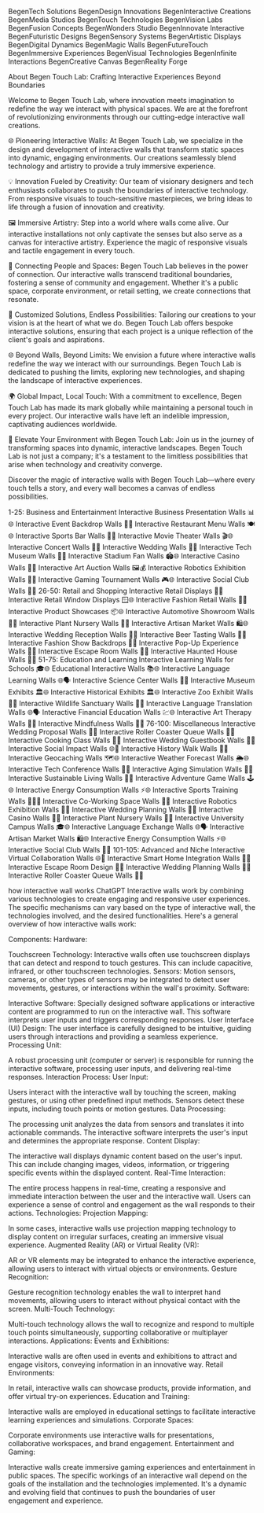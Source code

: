 BegenTech Solutions
BegenDesign Innovations
BegenInteractive Creations
BegenMedia Studios
BegenTouch Technologies
BegenVision Labs
BegenFusion Concepts
BegenWonders Studio
BegenInnovate Interactive
BegenFuturistic Designs
BegenSensory Systems
BegenArtistic Displays
BegenDigital Dynamics
BegenMagic Walls
BegenFutureTouch
BegenImmersive Experiences
BegenVisual Technologies
BegenInfinite Interactions
BegenCreative Canvas
BegenReality Forge

About Begen Touch Lab: Crafting Interactive Experiences Beyond Boundaries

Welcome to Begen Touch Lab, where innovation meets imagination to redefine the way we interact with physical spaces. We are at the forefront of revolutionizing environments through our cutting-edge interactive wall creations.

🌐 Pioneering Interactive Walls:
At Begen Touch Lab, we specialize in the design and development of interactive walls that transform static spaces into dynamic, engaging environments. Our creations seamlessly blend technology and artistry to provide a truly immersive experience.

💡 Innovation Fueled by Creativity:
Our team of visionary designers and tech enthusiasts collaborates to push the boundaries of interactive technology. From responsive visuals to touch-sensitive masterpieces, we bring ideas to life through a fusion of innovation and creativity.

🖼️ Immersive Artistry:
Step into a world where walls come alive. Our interactive installations not only captivate the senses but also serve as a canvas for interactive artistry. Experience the magic of responsive visuals and tactile engagement in every touch.

🔗 Connecting People and Spaces:
Begen Touch Lab believes in the power of connection. Our interactive walls transcend traditional boundaries, fostering a sense of community and engagement. Whether it's a public space, corporate environment, or retail setting, we create connections that resonate.

🌈 Customized Solutions, Endless Possibilities:
Tailoring our creations to your vision is at the heart of what we do. Begen Touch Lab offers bespoke interactive solutions, ensuring that each project is a unique reflection of the client's goals and aspirations.

🌐 Beyond Walls, Beyond Limits:
We envision a future where interactive walls redefine the way we interact with our surroundings. Begen Touch Lab is dedicated to pushing the limits, exploring new technologies, and shaping the landscape of interactive experiences.

🌍 Global Impact, Local Touch:
With a commitment to excellence, Begen Touch Lab has made its mark globally while maintaining a personal touch in every project. Our interactive walls have left an indelible impression, captivating audiences worldwide.

🌟 Elevate Your Environment with Begen Touch Lab:
Join us in the journey of transforming spaces into dynamic, interactive landscapes. Begen Touch Lab is not just a company; it's a testament to the limitless possibilities that arise when technology and creativity converge.

Discover the magic of interactive walls with Begen Touch Lab—where every touch tells a story, and every wall becomes a canvas of endless possibilities.



1-25: Business and Entertainment
Interactive Business Presentation Walls 📊🌐
Interactive Event Backdrop Walls 🎉🌐
Interactive Restaurant Menu Walls 🍽️🌐
Interactive Sports Bar Walls 🏀🌐
Interactive Movie Theater Walls 🎬🌐
Interactive Concert Walls 🎤🌐
Interactive Wedding Walls 💍🌐
Interactive Tech Museum Walls 🤖🌐
Interactive Stadium Fan Walls 🏟️🌐
Interactive Casino Walls 🎰🌐
Interactive Art Auction Walls 🖼️💰
Interactive Robotics Exhibition Walls 🤖🌐
Interactive Gaming Tournament Walls 🎮🌐
Interactive Social Club Walls 🎉🌐
26-50: Retail and Shopping
Interactive Retail Displays 🛒🌐
Interactive Retail Window Displays 🪟🌐
Interactive Fashion Retail Walls 👗🌐
Interactive Product Showcases 📦🌐
Interactive Automotive Showroom Walls 🚗🌐
Interactive Plant Nursery Walls 🌿🌐
Interactive Artisan Market Walls 🛍️🌐
Interactive Wedding Reception Walls 🎉💒
Interactive Beer Tasting Walls 🍺🌐
Interactive Fashion Show Backdrops 👗🌐
Interactive Pop-Up Experience Walls 🎉🌐
Interactive Escape Room Walls 🚪🌐
Interactive Haunted House Walls 👻🌐
51-75: Education and Learning
Interactive Learning Walls for Schools 🎓🌐
Educational Interactive Walls 📚🌐
Interactive Language Learning Walls 🌐🗣️
Interactive Science Center Walls 🔬🌐
Interactive Museum Exhibits 🏛️🌐
Interactive Historical Exhibits 🏛️🌐
Interactive Zoo Exhibit Walls 🦁🌐
Interactive Wildlife Sanctuary Walls 🦓🌐
Interactive Language Translation Walls 🌐🗣️
Interactive Financial Education Walls 💹🌐
Interactive Art Therapy Walls 🎨🌐
Interactive Mindfulness Walls 🧘🌐
76-100: Miscellaneous
Interactive Wedding Proposal Walls 💍🌐
Interactive Roller Coaster Queue Walls 🎢🌐
Interactive Cooking Class Walls 🍳🌐
Interactive Wedding Guestbook Walls 💑🌐
Interactive Social Impact Walls 🌐🤝
Interactive History Walk Walls 🏰🌐
Interactive Geocaching Walls 🗺️🌐
Interactive Weather Forecast Walls 🌦️🌐
Interactive Tech Conference Walls 🤖🌐
Interactive Aging Simulation Walls 👵🌐
Interactive Sustainable Living Walls 🌱🌐
Interactive Adventure Game Walls 🕹️🌐
Interactive Energy Consumption Walls ⚡🌐
Interactive Sports Training Walls 🏋️‍♂️🌐
Interactive Co-Working Space Walls 🏢🌐
Interactive Robotics Exhibition Walls 🤖🌐
Interactive Wedding Planning Walls 💐💒
Interactive Casino Walls 🎰🌐
Interactive Plant Nursery Walls 🌿🌐
Interactive University Campus Walls 🎓🌐
Interactive Language Exchange Walls 🌐🗣️
Interactive Artisan Market Walls 🛍️🌐
Interactive Energy Consumption Walls ⚡🌐
Interactive Social Club Walls 🎉🌐
101-105: Advanced and Niche
Interactive Virtual Collaboration Walls 🌐💼
Interactive Smart Home Integration Walls 🏡🌐
Interactive Escape Room Design 🚪🌐
Interactive Wedding Planning Walls 💐💒
Interactive Roller Coaster Queue Walls 🎢🌐


how interactive wall works
ChatGPT
Interactive walls work by combining various technologies to create engaging and responsive user experiences. The specific mechanisms can vary based on the type of interactive wall, the technologies involved, and the desired functionalities. Here's a general overview of how interactive walls work:

Components:
Hardware:

Touchscreen Technology: Interactive walls often use touchscreen displays that can detect and respond to touch gestures. This can include capacitive, infrared, or other touchscreen technologies.
Sensors: Motion sensors, cameras, or other types of sensors may be integrated to detect user movements, gestures, or interactions within the wall's proximity.
Software:

Interactive Software: Specially designed software applications or interactive content are programmed to run on the interactive wall. This software interprets user inputs and triggers corresponding responses.
User Interface (UI) Design: The user interface is carefully designed to be intuitive, guiding users through interactions and providing a seamless experience.
Processing Unit:

A robust processing unit (computer or server) is responsible for running the interactive software, processing user inputs, and delivering real-time responses.
Interaction Process:
User Input:

Users interact with the interactive wall by touching the screen, making gestures, or using other predefined input methods.
Sensors detect these inputs, including touch points or motion gestures.
Data Processing:

The processing unit analyzes the data from sensors and translates it into actionable commands.
The interactive software interprets the user's input and determines the appropriate response.
Content Display:

The interactive wall displays dynamic content based on the user's input.
This can include changing images, videos, information, or triggering specific events within the displayed content.
Real-Time Interaction:

The entire process happens in real-time, creating a responsive and immediate interaction between the user and the interactive wall.
Users can experience a sense of control and engagement as the wall responds to their actions.
Technologies:
Projection Mapping:

In some cases, interactive walls use projection mapping technology to display content on irregular surfaces, creating an immersive visual experience.
Augmented Reality (AR) or Virtual Reality (VR):

AR or VR elements may be integrated to enhance the interactive experience, allowing users to interact with virtual objects or environments.
Gesture Recognition:

Gesture recognition technology enables the wall to interpret hand movements, allowing users to interact without physical contact with the screen.
Multi-Touch Technology:

Multi-touch technology allows the wall to recognize and respond to multiple touch points simultaneously, supporting collaborative or multiplayer interactions.
Applications:
Events and Exhibitions:

Interactive walls are often used in events and exhibitions to attract and engage visitors, conveying information in an innovative way.
Retail Environments:

In retail, interactive walls can showcase products, provide information, and offer virtual try-on experiences.
Education and Training:

Interactive walls are employed in educational settings to facilitate interactive learning experiences and simulations.
Corporate Spaces:

Corporate environments use interactive walls for presentations, collaborative workspaces, and brand engagement.
Entertainment and Gaming:

Interactive walls create immersive gaming experiences and entertainment in public spaces.
The specific workings of an interactive wall depend on the goals of the installation and the technologies implemented. It's a dynamic and evolving field that continues to push the boundaries of user engagement and experience.